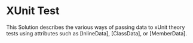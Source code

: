 # XUnit Test

This Solution describes the various ways of passing data to xUnit theory tests using attributes such as [InlineData], [ClassData], or [MemberData]. 
